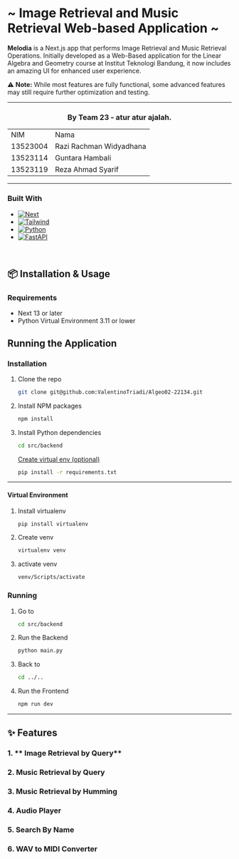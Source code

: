 # ~ Image Retrieval and Music Retrieval Web-based Application ~

**Melodia** is a Next.js app that performs Image Retrieval and Music Retrieval Operations. Initially developed as a Web-Based application for the Linear Algebra and Geometry course at Institut Teknologi Bandung, it now includes an amazing UI for enhanced user experience.

⚠️ **Note:** While most features are fully functional, some advanced features may still require further optimization and testing.

---

<!-- CONTRIBUTOR -->
<div align="center" id="contributor">
  <strong>
    <h3>By Team 23 - atur atur ajalah.</h3>
    <table align="center">
      <tr>
        <td>NIM</td>
        <td>Nama</td>
      </tr>
      <tr>
        <td>13523004</td>
        <td>Razi Rachman Widyadhana</td>
      </tr>
      <tr>
        <td>13523114</td>
        <td>Guntara Hambali</td>
      </tr>
      <tr>
        <td>13523119</td>
        <td>Reza Ahmad Syarif</td>
      </tr>
    </table>
  </strong>
</div>

--- 

### Built With

* [![Next][Next.js]][Next-url]
* [![Tailwind][TailwindCSS]][Tailwind-url]
* [![Python][Python]][Python-url]
* [![FastAPI][FastAPI]][FastAPI-url]

<br/>

## 📦 Installation & Usage

### Requirements
- Next 13 or later
- Python Virtual Environment 3.11 or lower


## Running the Application

### Installation
1. Clone the repo
   ```sh
   git clone git@github.com:ValentinoTriadi/Algeo02-22134.git
   ```
2. Install NPM packages
   ```sh
   npm install
   ```
3. Install Python dependencies
   ```sh
   cd src/backend
   ```
   <a href="#Virtual-Environment">Create virtual env (optional)</a>
   
   ```sh
   pip install -r requirements.txt
   ```
---

#### Virtual Environment
1. Install virtualenv
   ```sh
   pip install virtualenv
   ```
2. Create venv
   ```sh
   virtualenv venv
   ```
3. activate venv
   ```sh
   venv/Scripts/activate
   ```

### Running
1. Go to
   ```sh
   cd src/backend
   ```
2. Run the Backend
   ```sh
   python main.py
   ```
3. Back to
   ```sh
   cd ../..
   ```
2. Run the Frontend
   ```sh
   npm run dev
   ```
---

## ✨ Features

### 1. ** Image Retrieval by Query**

### 2. **Music Retrieval by Query**

### 3. **Music Retrieval by Humming**

### 4. **Audio Player**

### 5. **Search By Name**

### 6. **WAV to MIDI Converter**

<!-- MARKDOWN LINKS & IMAGES -->
<!-- https://www.markdownguide.org/basic-syntax/#reference-style-links -->
[linkedin-shield]: https://img.shields.io/badge/-LinkedIn-black.svg?style=for-the-badge&logo=linkedin&colorB=555
[linkedin-url]: https://linkedin.com/in/linkedin_username
[home-screenshot]: img/Home.png
[tools-screenshot]: img/Tools.png
[about-screenshot]: img/About.png
[Next.js]: https://img.shields.io/badge/next.js-000000?style=for-the-badge&logo=nextdotjs&logoColor=white
[Next-url]: https://nextjs.org/
[TailwindCSS]: https://img.shields.io/badge/tailwind-000000?style=for-the-badge&logo=tailwindcss&logoColor=white
[Tailwind-url]: https://tailwindcss.com/
[Python-url]: https://www.python.org/
[Python]: https://img.shields.io/badge/python-000000?style=for-the-badge&logo=python&logoColor=white
[FastAPI-url]: https://fastapi.tiangolo.com/
[FastAPI]: https://img.shields.io/badge/fastapi-000000?style=for-the-badge&logo=fastapi&logoColor=white
